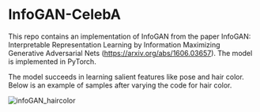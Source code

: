 # InfoGAN-CelebA

This repo contains an implementation of InfoGAN from the paper InfoGAN: Interpretable Representation Learning by Information Maximizing Generative Adversarial Nets (https://arxiv.org/abs/1606.03657). The model is implemented in PyTorch.

The model succeeds in learning salient features like pose and hair color. Below is an example of samples after varying the code for hair color.



![infoGAN_haircolor](https://github.com/ZakariaeBelmekki98/InfoGAN-CelebA/assets/110834462/70517ffc-6903-4bbc-afa6-e976f191813a)
